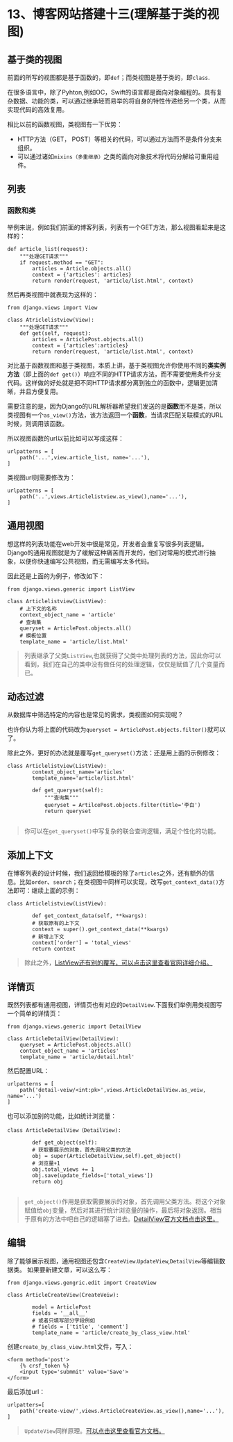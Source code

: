 # 13、博客网站搭建十三(理解基于类的视图)
 
## 基于类的视图
前面的所写的视图都是基于函数的，即`def`；而类视图是基于类的，即`class`.

在很多语言中，除了Pyhton,例如OC，Swift的语言都是面向对象编程的。具有复杂数据、功能的类，可以通过继承轻而易举的将自身的特性传递给另一个类，从而实现代码的高效复用。

相比以前的函数视图，类视图有一下优势：

* HTTP方法（GET， POST）等相关的代码，可以通过方法而不是条件分支来组织。
* 可以通过诸如`mixins（多重继承）`之类的面向对象技术将代码分解给可重用组件。

## 列表

### 函数和类
举例来说，例如我们前面的博客列表，列表有一个GET方法，那么视图看起来是这样的：

```
def article_list(request):
	"""处理GET请求"""
	if request.method == "GET":
		articles = Article.objects.all()
		context = {'articles': articles}
		return render(request, 'article/list.html', context)
```
然后再类视图中就表现为这样的：

```
from django.views import View

class Atriclelistview(View):
	"""处理GET请求"""
	def get(self, request):
		articles = ArticlePost.objects.all()
		context = {'articles':articles}
		return render(request, 'article/list.html', context)
```

对比基于函数视图和基于类视图，本质上讲，基于类视图允许你使用不同的**类实例方法**（即上面的`def get()`）响应不同的HTTP请求方法，而不需要使用条件分支代码。这样做的好处就是把不同HTTP请求都分离到独立的函数中，逻辑更加清晰，并且方便复用。

需要注意的是，因为Django的URL解析器希望我们发送的是**函数**而不是类，所以类视图有一个`as_view()`方法，该方法返回一个**函数**，当请求匹配关联模式的URL时候，则调用该函数。

所以视图函数的url以前比如可以写成这样：

```
urlpatterns = [
	path('...',view.article_list, name='...'),
]
```

类视图url则需要修改为：

```
urlpatterns = [
	path('..',views.Articlelistview.as_view(),name='...'),
]
```
## 通用视图
想这样的列表功能在web开发中很是常见，开发者会重复写很多列表逻辑。Django的通用视图就是为了缓解这种痛苦而开发的，他们对常用的模式进行抽象，以便你快速编写公共视图，而无需编写太多代码。

因此还是上面的为例子，修改如下：

```
from django.views.generic import ListView

class Articlelistview(ListView):
	# 上下文的名称
	context_object_name = 'article'
	# 查询集
	queryset = ArticlePost.objects.all()
	# 模板位置
	template_name = 'article/list.html'
```
> 列表继承了父类`ListView`,也就获得了父类中处理列表的方法，因此你可以看到，我们在自己的类中没有做任何的处理逻辑，仅仅是赋值了几个变量而已。

## 动态过滤

从数据库中筛选特定的内容也是常见的需求，类视图如何实现呢？

也许你认为将上面的代码改为`queryset = ArticlePost.objects.filter()`就可以了。

除此之外，更好的办法就是覆写`get_queryset()`方法：还是用上面的示例修改：

```
class Articlelistview(ListView):
		context_object_name='articles'
		template_name='article/list.html'
		
		def get_queryset(self):
			"""查询集"""
			queryset = ArtilcePost.objects.filter(title='李白')
			return queryset
			
```
> 你可以在`get_queryset()`中写复杂的联合查询逻辑，满足个性化的功能。

## 添加上下文
在博客列表的设计时候，我们返回给模板的除了`articles`之外，还有额外的信息。比如`order`、`search`；在类视图中同样可以实现，改写`get_context_data()`方法即可：继续上面的示例：

```
class Articlelistview(ListView):
	
		def get_context_data(self, **kwargs):
		# 获取原有的上下文
		context = super().get_context_data(**kwargs)
		# 新增上下文
		context['order'] = 'total_views'
		return context
```
> 除此之外，[ListView还有别的覆写，可以点击这里查看官网详细介绍。](https://docs.djangoproject.com/zh-hans/2.1/ref/class-based-views/generic-display/#listview)

## 详情页
既然列表都有通用视图，详情页也有对应的`DetailView`.下面我们举例用类视图写一个简单的详情页：

```
from django.views.generic import DetailView

class ArticleDetailView(DetailView):
	queryset = ArticlePost.objects.all()
	context_object_name = 'articles'
	template_name = 'article/detail.html'
```
然后配置URL：

```
urlpatterns = [
	path('detail-veiw/<int:pk>',views.ArticleDetailView.as_veiw, name='...')
]
```

也可以添加别的功能，比如统计浏览量：

```
class ArticleDetailView（DetailView):
		
		def get_object(self):
		# 获取要展示的对象，首先调用父类的方法
		obj = super(ArticleDetailView,self).get_object()
		# 浏览量+1
		obj.total_views += 1
		obj.save(update_fields=['total_views'])
		return obj
		
```
> `get_object()`作用是获取需要展示的对象，首先调用父类方法。将这个对象赋值给`obj`变量，然后对其进行统计浏览量的操作，最后将对象返回。相当于原有的方法中吧自己的逻辑塞了进去。[DetailView官方文档点击这里。](https://docs.djangoproject.com/zh-hans/2.1/ref/class-based-views/generic-display/#detailview)

## 编辑
除了能够展示视图，通用视图还包含`CreateView`.`UpdateView`,`DetailView`等编辑数据类。
如果要新建文章，可以这么写：

```
from django.views.gengric.edit import CreateView

class ArticleCreateView(CreateVeiw):
		
		model = ArticlePost
		fields = '__all__'
		# 或者只填写部分字段例如
		# fields = ['title', 'comment']
		template_name = 'article/create_by_class_view.html'
```
创建`create_by_class_view.html`文件，写入：

```
<form method='post'>
	{% crsf_token %}
	<input type='submmit' value='Save'>
</form>	
```

最后添加url：

```
urlpatters=[
	path('create-view/',views.ArticleCreateView.as_view(),name='...'),
]
```
> `UpdateView`同样原理。[可以点击这里查看官方文档。](https://docs.djangoproject.com/zh-hans/2.1/ref/class-based-views/generic-editing/)

